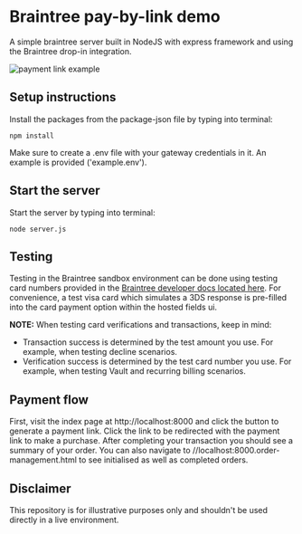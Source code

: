# Braintree pay-by-link demo
A simple braintree server built in NodeJS with express framework and using the Braintree drop-in integration.

![payment link example](https://github.com/user-attachments/assets/edcadb9d-ce30-4346-a333-7ec556ac0ad1)

## Setup instructions
Install the packages from the package-json file by typing into terminal:
```
npm install
```

Make sure to create a .env file with your gateway credentials in it. An example is provided ('example.env').

## Start the server
Start the server by typing into terminal:
```
node server.js
```

## Testing
Testing in the Braintree sandbox environment can be done using testing card numbers provided in the [Braintree developer docs located here](https://developer.paypal.com/braintree/docs/reference/general/testing/node#valid-card-numbers). For convenience, a test visa card which simulates a 3DS response is pre-filled into the card payment option within the hosted fields ui.

**NOTE:**
When testing card verifications and transactions, keep in mind:

- Transaction success is determined by the test amount you use. For example, when testing decline scenarios.
- Verification success is determined by the test card number you use. For example, when testing Vault and recurring billing scenarios.

## Payment flow
First, visit the index page at http://localhost:8000 and click the button to generate a payment link. Click the link to be redirected with the payment link to make a purchase. After completing your transaction you should see a summary of your order. You can also navigate to //localhost:8000.order-management.html to see initialised as well as completed orders.

## Disclaimer
This repository is for illustrative purposes only and shouldn't be used directly in a live environment.
